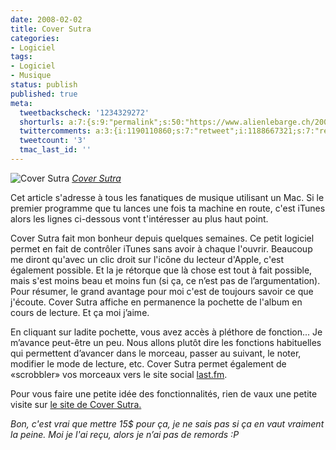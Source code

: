 ```yaml
---
date: 2008-02-02
title: Cover Sutra
categories:
- Logiciel
tags:
- Logiciel
- Musique
status: publish
published: true
meta:
  tweetbackscheck: '1234329272'
  shorturls: a:7:{s:9:"permalink";s:50:"https://www.alienlebarge.ch/2008/02/02/cover-sutra/";s:7:"tinyurl";s:25:"https://tinyurl.com/cw9xtz";s:4:"isgd";s:17:"https://is.gd/inmM";s:5:"bitly";s:18:"https://bit.ly/Os3J";s:5:"snipr";s:22:"https://snipr.com/banfa";s:5:"snurl";s:22:"https://snurl.com/banfa";s:7:"snipurl";s:24:"https://snipurl.com/banfa";}
  twittercomments: a:3:{i:1190110860;s:7:"retweet";i:1188667321;s:7:"retweet";i:1188603561;s:7:"retweet";}
  tweetcount: '3'
  tmac_last_id: ''
---
```

 <img src="https://farm3.static.flickr.com/2169/2236879800_ec115f882b.jpg" alt="Cover Sutra" />
<em><a href="https://www.flickr.com/photos/alienlebarge/2236879800/" title="photo sharing">Cover Sutra</a></em>

Cet article s'adresse à tous les fanatiques de musique utilisant un Mac. Si le premier programme que tu lances une fois ta machine en route, c'est iTunes alors les lignes ci-dessous vont t'intéresser au plus haut point.

<!--more-->

Cover Sutra fait mon bonheur depuis quelques semaines. Ce petit logiciel permet en fait de contrôler iTunes sans avoir à chaque l'ouvrir.
Beaucoup me diront qu'avec un clic droit sur l'icône du lecteur d'Apple, c'est également possible. Et la je rétorque que là chose est tout à fait possible, mais s'est moins beau et moins fun (si ça, ce n’est pas de l’argumentation). Pour résumer, le grand avantage pour moi c'est de toujours savoir ce que j'écoute. Cover Sutra affiche en permanence la pochette de l'album en cours de lecture. Et ça moi j’aime.

En cliquant sur ladite pochette, vous avez accès à pléthore de fonction... Je m’avance peut-être un peu. Nous allons plutôt dire les fonctions habituelles qui permettent d’avancer dans le morceau, passer au suivant, le noter, modifier le mode de lecture, etc.
Cover Sutra permet également de «scrobbler» vos morceaux vers le site social <a href="https://www.last.fm" title="le site last.fm">last.fm</a>.

Pour vous faire une petite idée des fonctionnalités, rien de vaux une petite visite sur <a href="https://www.coversutra.com/" title="Le site de Cover Sutra">le site de Cover Sutra.</a>

<em>Bon, c'est vrai que mettre 15$ pour ça, je ne sais pas si ça en vaut vraiment la peine. Moi je l'ai reçu, alors je n’ai pas de remords :P </em>
